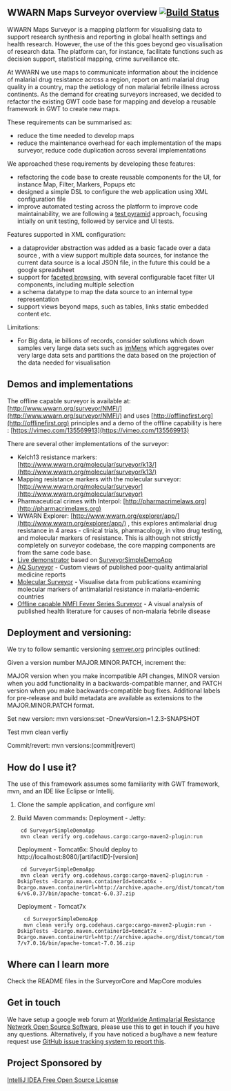 ## WWARN Maps Surveyor overview [![Build Status](https://travis-ci.org/WorldwideAntimalarialResistanceNetwork/WWARN-Maps-Surveyor.svg?branch=master)](https://travis-ci.org/WorldwideAntimalarialResistanceNetwork/WWARN-Maps-Surveyor)

WWARN Maps Surveyor is a mapping platform for visualising data to support research synthesis and 
reporting in global health settings and health research. However, the use of the this 
goes beyond geo visualisation of research data. The platform can, for instance, facilitate 
functions such as decision support, statistical mapping, crime surveillance etc.

At WWARN we use maps to communicate information about the incidence of malarial drug resistance  across a region, 
report on anti malarial drug quality in a country, map the aetiology of non malarial febrile  illness across 
continents. As the demand for creating surveyors increased, we decided to refactor the existing GWT code base for
mapping and develop a reusable framework in GWT to create new maps. 

These requirements can be summarised as:

* reduce the time needed to develop maps 
* reduce the maintenance overhead for each implementation of the maps surveyor, reduce code duplication across several implementations  
 
We approached these requirements by developing these features:

* refactoring the code base to create reusable components for the UI, for instance Map, Filter, Markers, Popups etc
* designed a simple DSL to configure the web application using XML configuration file
* improve automated testing across the platform to improve code maintainability, we are following a [test pyramid](http://martinfowler.com/bliki/TestPyramid.html) approach, focusing intially on unit testing, followed by service and UI tests.

Features supported in XML configuration:

* a dataprovider abstraction was added as a basic facade over a data source , with a view support multiple data 
   sources, for instance the current data source is a local JSON file, in the future this could be a google spreadsheet
* support for [faceted browsing](http://en.wikipedia.org/wiki/Faceted_search), with several configurable facet filter UI components, including multiple selection
* a schema datatype to map the data source to an internal type representation
* support views beyond maps, such as tables, links static embedded content etc.

Limitations:

* For Big data, ie billions of records, consider solutions which down samples very large data sets such as [imMens](http://vis.stanford.edu/projects/immens/) which aggregates over very large data sets and partitions the data based on the projection of the data needed for visualisation
    
## Demos and implementations

The offline capable surveyor is available at:
[http://www.wwarn.org/surveyor/NMFI/](http://www.wwarn.org/surveyor/NMFI/) and uses [http://offlinefirst.org](http://offlinefirst.org) principles and a demo of the offline capability is here : [https://vimeo.com/135569913](https://vimeo.com/135569913)

There are several other implementations of the surveyor:
* Kelch13 resistance markers: [http://www.wwarn.org/molecular/surveyor/k13/](http://www.wwarn.org/molecular/surveyor/k13/)
* Mapping resistance markers with the molecular surveyor:  [http://www.wwarn.org/molecular/surveyor](http://www.wwarn.org/molecular/surveyor)
* Pharmaceutical crimes with Interpol: [http://pharmacrimelaws.org](http://pharmacrimelaws.org)
* WWARN Explorer: [http://www.wwarn.org/explorer/app/](http://www.wwarn.org/explorer/app/) , this explores antimalarial drug resistance in 4 areas - 
clinical trials, pharmacology, in vitro drug testing, and molecular markers of resistance. This is although not strictly completely on surveyor codebase, the core mapping components are from the same code base.
* [Live demonstrator](http://wwarn-maps-surveyor-demo.appspot.com) based on [SurveyorSimpleDemoApp](https://github.com/WorldwideAntimalarialResistanceNetwork/WWARN-Maps-Surveyor/tree/master/SurveyorSimpleDemoApp)
* [AQ Surveyor](http://www.wwarn.org/aqsurveyor/) - Custom views of published poor-quality antimalarial medicine reports
* [Molecular Surveyor](http://www.wwarn.org/surveyor/) - Visualise data from publications  examining molecular markers of antimalarial resistance in malaria-endemic countries
* [Offline capable NMFI Fever Series Surveyor](http://www.wwarn.org/surveyor/NMFI/#) - A visual analysis of published health literature for causes of non-malaria febrile disease

## Deployment and versioning:
We try to follow semantic versioning [semver.org](http://semver.org) principles outlined:

Given a version number MAJOR.MINOR.PATCH, increment the:

MAJOR version when you make incompatible API changes,
MINOR version when you add functionality in a backwards-compatible manner, and
PATCH version when you make backwards-compatible bug fixes.
Additional labels for pre-release and build metadata are available as extensions to the MAJOR.MINOR.PATCH format.

Set new version:
mvn versions:set -DnewVersion=1.2.3-SNAPSHOT

Test
mvn clean verfiy

Commit/revert:
mvn versions:(commit|revert)


## How do I use it?
The use of this framework assumes some familiarity with GWT framework, mvn, and an IDE like Eclipse or Intellij.

1. Clone the sample application, and configure xml
2. Build
   Maven commands: Deployment - Jetty:

   ```
    cd SurveyorSimpleDemoApp
    mvn clean verify org.codehaus.cargo:cargo-maven2-plugin:run
   ```

   Deployment - Tomcat6x: Should deploy to http://localhost:8080/[artifactID]-[version]

   ```
    cd SurveyorSimpleDemoApp
    mvn clean verify org.codehaus.cargo:cargo-maven2-plugin:run -DskipTests -Dcargo.maven.containerId=tomcat6x -Dcargo.maven.containerUrl=http://archive.apache.org/dist/tomcat/tomcat-6/v6.0.37/bin/apache-tomcat-6.0.37.zip
   ```
   
   Deployment - Tomcat7x

   ```
     cd SurveyorSimpleDemoApp
     mvn clean verify org.codehaus.cargo:cargo-maven2-plugin:run -DskipTests -Dcargo.maven.containerId=tomcat7x -Dcargo.maven.containerUrl=http://archive.apache.org/dist/tomcat/tomcat-7/v7.0.16/bin/apache-tomcat-7.0.16.zip
   ```

## Where can I learn more
Check the README files in the SurveyorCore and MapCore modules

## Get in touch
We have setup a google web forum at [Worldwide Antimalarial Resistance Network Open Source Software](https://groups.google.com/forum/?hl=en#!forum/worldwide-antimalarial-resistance-network-open-source-software), please use this to get in touch if you have any questions. Alternatively, if you have noticed a bug/have a new feature request use [GitHub issue tracking system to report this](https://github.com/WorldwideAntimalarialResistanceNetwork/WWARN-Maps-Surveyor/issues). 

## Project Sponsored by
[IntelliJ IDEA Free Open Source License](https://www.jetbrains.com/buy/opensource/?product=idea)
